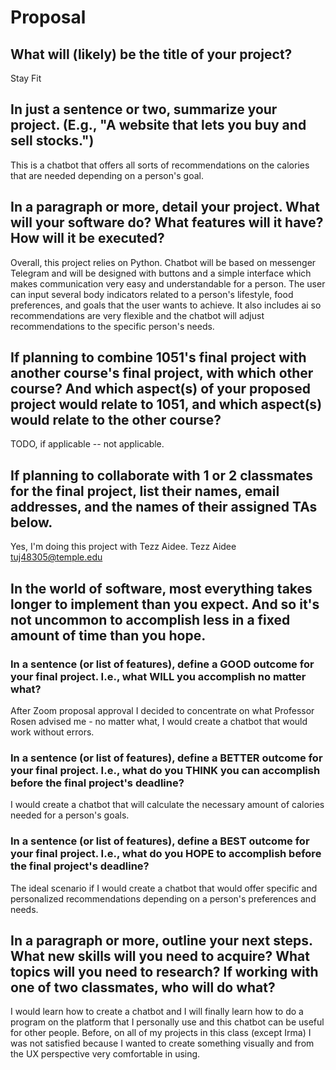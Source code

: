 # Proposal

## What will (likely) be the title of your project?

Stay Fit

## In just a sentence or two, summarize your project. (E.g., "A website that lets you buy and sell stocks.")

This is a chatbot that offers all sorts of recommendations on the calories that are needed depending on a person's goal.

## In a paragraph or more, detail your project. What will your software do? What features will it have? How will it be executed?

Overall, this project relies on Python. Chatbot will be based on messenger Telegram and will be designed with buttons and a simple interface which makes communication very easy and understandable for a person. The user can input several body indicators related to a person's lifestyle, food preferences, and goals that the user wants to achieve. It also includes ai so recommendations are very flexible and the chatbot will adjust recommendations to the specific person's needs.

## If planning to combine 1051's final project with another course's final project, with which other course? And which aspect(s) of your proposed project would relate to 1051, and which aspect(s) would relate to the other course?

TODO, if applicable -- not applicable. 

## If planning to collaborate with 1 or 2 classmates for the final project, list their names, email addresses, and the names of their assigned TAs below.

Yes, I'm doing this project with Tezz Aidee. 
Tezz Aidee
tuj48305@temple.edu


## In the world of software, most everything takes longer to implement than you expect. And so it's not uncommon to accomplish less in a fixed amount of time than you hope.

### In a sentence (or list of features), define a GOOD outcome for your final project. I.e., what WILL you accomplish no matter what?

After Zoom proposal approval I decided to concentrate on what Professor Rosen advised me - no matter what, I would create a chatbot that would work without errors.

### In a sentence (or list of features), define a BETTER outcome for your final project. I.e., what do you THINK you can accomplish before the final project's deadline?

I would create a chatbot that will calculate the necessary amount of calories needed for a person's goals.

### In a sentence (or list of features), define a BEST outcome for your final project. I.e., what do you HOPE to accomplish before the final project's deadline?

The ideal scenario if I would create a chatbot that would offer specific and personalized recommendations depending on a person's preferences and needs.

## In a paragraph or more, outline your next steps. What new skills will you need to acquire? What topics will you need to research? If working with one of two classmates, who will do what?

I would learn how to create a chatbot and I will finally learn how to do a program on the platform that I personally use and this chatbot can be useful for other people. Before, on all of my projects in this class (except Irma) I was not satisfied because I wanted to create something visually and from the UX perspective very comfortable in using. 
